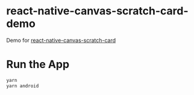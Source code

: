 # react-native-canvas-scratch-card-demo

Demo for [react-native-canvas-scratch-card](https://github.com/thalesgaldino/react-native-canvas-scratch-card)

# Run the App

```bash
yarn
yarn android
```